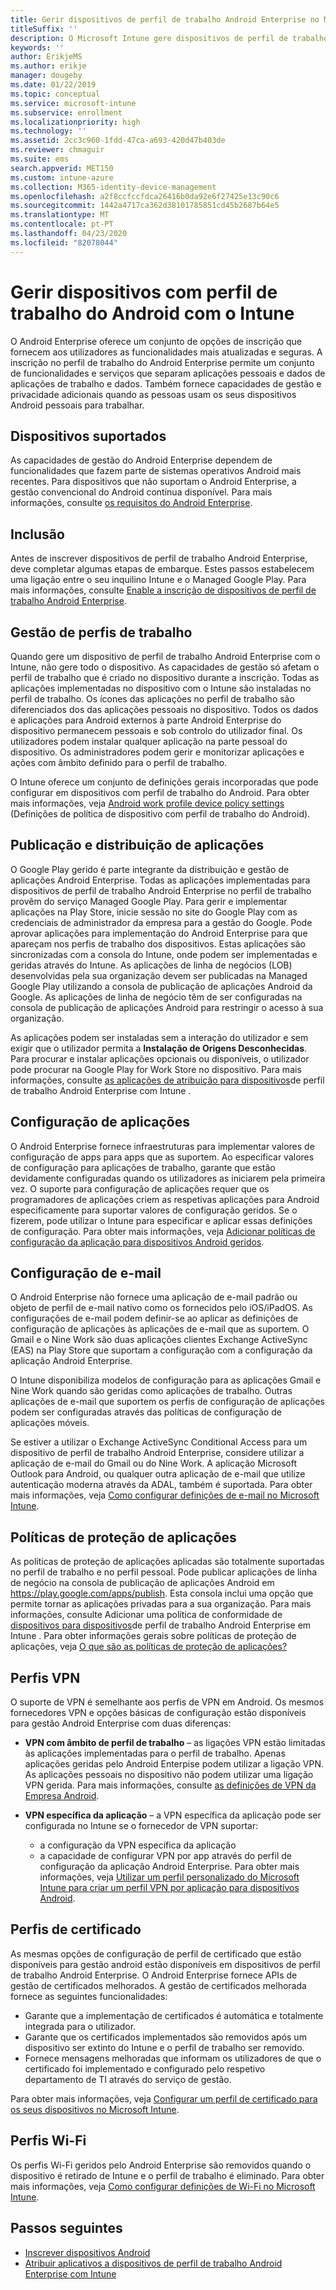 ```yaml
---
title: Gerir dispositivos de perfil de trabalho Android Enterprise no Microsoft Intune
titleSuffix: ''
description: O Microsoft Intune gere dispositivos de perfil de trabalho Android Enterprise para fornecer capacidades de gestão e privacidade adicionais quando as pessoas usam os seus dispositivos Android pessoais para trabalhar.
keywords: ''
author: ErikjeMS
ms.author: erikje
manager: dougeby
ms.date: 01/22/2019
ms.topic: conceptual
ms.service: microsoft-intune
ms.subservice: enrollment
ms.localizationpriority: high
ms.technology: ''
ms.assetid: 2cc3c960-1fdd-47ca-a693-420d47b403de
ms.reviewer: chmaguir
ms.suite: ems
search.appverid: MET150
ms.custom: intune-azure
ms.collection: M365-identity-device-management
ms.openlocfilehash: a2f8ccfccfdca26416b0da92e6f27425e13c90c6
ms.sourcegitcommit: 1442a4717ca362d38101785851cd45b2687b64e5
ms.translationtype: MT
ms.contentlocale: pt-PT
ms.lasthandoff: 04/23/2020
ms.locfileid: "82078044"
---
```

# <a name="manage-android-work-profile-devices-with-intune"></a>Gerir dispositivos com perfil de trabalho do Android com o Intune

O Android Enterprise oferece um conjunto de opções de inscrição que fornecem aos utilizadores as funcionalidades mais atualizadas e seguras. A inscrição no perfil de trabalho do Android Enterprise permite um conjunto de funcionalidades e serviços que separam aplicações pessoais e dados de aplicações de trabalho e dados. Também fornece capacidades de gestão e privacidade adicionais quando as pessoas usam os seus dispositivos Android pessoais para trabalhar. 

## <a name="supported-devices"></a>Dispositivos suportados

As capacidades de gestão do Android Enterprise dependem de funcionalidades que fazem parte de sistemas operativos Android mais recentes. Para dispositivos que não suportam o Android Enterprise, a gestão convencional do Android continua disponível. Para mais informações, consulte [os requisitos do Android Enterprise](https://support.google.com/work/android/answer/6174145?hl=en&ref_topic=6151012).

## <a name="onboarding"></a>Inclusão

Antes de inscrever dispositivos de perfil de trabalho Android Enterprise, deve completar algumas etapas de embarque. Estes passos estabelecem uma ligação entre o seu inquilino Intune e o Managed Google Play. Para mais informações, consulte [Enable a inscrição de dispositivos de perfil de trabalho Android Enterprise](android-work-profile-enroll.md).

## <a name="work-profile-management"></a>Gestão de perfis de trabalho

Quando gere um dispositivo de perfil de trabalho Android Enterprise com o Intune, não gere todo o dispositivo. As capacidades de gestão só afetam o perfil de trabalho que é criado no dispositivo durante a inscrição. Todas as aplicações implementadas no dispositivo com o Intune são instaladas no perfil de trabalho. Os ícones das aplicações no perfil de trabalho são diferenciados dos das aplicações pessoais no dispositivo. Todos os dados e aplicações para Android externos à parte Android Enterprise do dispositivo permanecem pessoais e sob controlo do utilizador final. Os utilizadores podem instalar qualquer aplicação na parte pessoal do dispositivo. Os administradores podem gerir e monitorizar aplicações e ações com âmbito definido para o perfil de trabalho.

O Intune oferece um conjunto de definições gerais incorporadas que pode configurar em dispositivos com perfil de trabalho do Android. Para obter mais informações, veja [Android work profile device policy settings](../protect/compliance-policy-create-android-for-work.md) (Definições de política de dispositivo com perfil de trabalho do Android).

## <a name="app-publishing-and-distribution"></a>Publicação e distribuição de aplicações

O Google Play gerido é parte integrante da distribuição e gestão de aplicações Android Enterprise. Todas as aplicações implementadas para dispositivos de perfil de trabalho Android Enterprise no perfil de trabalho provêm do serviço Managed Google Play. Para gerir e implementar aplicações na Play Store, inicie sessão no site do Google Play com as credenciais de administrador da empresa para a gestão do Google. Pode aprovar aplicações para implementação do Android Enterprise para que apareçam nos perfis de trabalho dos dispositivos. Estas aplicações são sincronizadas com a consola do Intune, onde podem ser implementadas e geridas através do Intune. As aplicações de linha de negócios (LOB) desenvolvidas pela sua organização devem ser publicadas na Managed Google Play utilizando a consola de publicação de aplicações Android da Google. As aplicações de linha de negócio têm de ser configuradas na consola de publicação de aplicações Android para restringir o acesso à sua organização.

As aplicações podem ser instaladas sem a interação do utilizador e sem exigir que o utilizador permita a **Instalação de Origens Desconhecidas**. Para procurar e instalar aplicações opcionais ou disponíveis, o utilizador pode procurar na Google Play for Work Store no dispositivo. Para mais informações, consulte [as aplicações de atribuição para dispositivos](../apps/apps-add-android-for-work.md)de perfil de trabalho Android Enterprise com Intune .

## <a name="app-configuration"></a>Configuração de aplicações

O Android Enterprise fornece infraestruturas para implementar valores de configuração de apps para apps que as suportem. Ao especificar valores de configuração para aplicações de trabalho, garante que estão devidamente configuradas quando os utilizadores as iniciarem pela primeira vez. O suporte para configuração de aplicações requer que os programadores de aplicações criem as respetivas aplicações para Android especificamente para suportar valores de configuração geridos. Se o fizerem, pode utilizar o Intune para especificar e aplicar essas definições de configuração. Para obter mais informações, veja [Adicionar políticas de configuração da aplicação para dispositivos Android geridos](../apps/app-configuration-policies-use-android.md).

## <a name="email-configuration"></a>Configuração de e-mail

O Android Enterprise não fornece uma aplicação de e-mail padrão ou objeto de perfil de e-mail nativo como os fornecidos pelo iOS/iPadOS. As configurações de e-mail podem definir-se ao aplicar as definições de configuração de aplicações às aplicações de e-mail que as suportem. O Gmail e o Nine Work são duas aplicações clientes Exchange ActiveSync (EAS) na Play Store que suportam a configuração com a configuração da aplicação Android Enterprise.

O Intune disponibiliza modelos de configuração para as aplicações Gmail e Nine Work quando são geridas como aplicações de trabalho. Outras aplicações de e-mail que suportem os perfis de configuração de aplicações podem ser configuradas através das políticas de configuração de aplicações móveis.

Se estiver a utilizar o Exchange ActiveSync Conditional Access para um dispositivo de perfil de trabalho Android Enterprise, considere utilizar a aplicação de e-mail do Gmail ou do Nine Work. A aplicação Microsoft Outlook para Android, ou qualquer outra aplicação de e-mail que utilize autenticação moderna através da ADAL, também é suportada. Para obter mais informações, veja [Como configurar definições de e-mail no Microsoft Intune](../configuration/email-settings-configure.md).

## <a name="app-protection-policies"></a>Políticas de proteção de aplicações

As políticas de proteção de aplicações aplicadas são totalmente suportadas no perfil de trabalho e no perfil pessoal. Pode publicar aplicações de linha de negócio na consola de publicação de aplicações Android em https://play.google.com/apps/publish. Esta consola inclui uma opção que permite tornar as aplicações privadas para a sua organização. Para mais informações, consulte Adicionar uma política de conformidade de [dispositivos para dispositivos](../protect/compliance-policy-create-android-for-work.md)de perfil de trabalho Android Enterprise em Intune . Para obter informações gerais sobre políticas de proteção de aplicações, veja [O que são as políticas de proteção de aplicações?](../apps/app-protection-policy.md)

## <a name="vpn-profiles"></a>Perfis VPN

O suporte de VPN é semelhante aos perfis de VPN em Android. Os mesmos fornecedores VPN e opções básicas de configuração estão disponíveis para gestão Android Enterprise com duas diferenças:

- **VPN com âmbito de perfil de trabalho** – as ligações VPN estão limitadas às aplicações implementadas para o perfil de trabalho. Apenas aplicações geridas pelo Android Enterpise podem utilizar a ligação VPN. As aplicações pessoais no dispositivo não podem utilizar uma ligação VPN gerida. Para mais informações, consulte [as definições de VPN da Empresa Android](../configuration/vpn-settings-android-enterprise.md).

- **VPN específica da aplicação** – a VPN específica da aplicação pode ser configurada no Intune se o fornecedor de VPN suportar:
  - a configuração da VPN específica da aplicação
  - a capacidade de configurar VPN por app através do perfil de configuração da aplicação Android Enterprise.
  Para obter mais informações, veja [Utilizar um perfil personalizado do Microsoft Intune para criar um perfil VPN por aplicação para dispositivos Android](../configuration/android-pulse-secure-per-app-vpn.md).

## <a name="certificate-profiles"></a>Perfis de certificado

As mesmas opções de configuração de perfil de certificado que estão disponíveis para gestão android estão disponíveis em dispositivos de perfil de trabalho Android Enterprise. O Android Enterprise fornece APIs de gestão de certificados melhorados. A gestão de certificados melhorada fornece as seguintes funcionalidades:

- Garante que a implementação de certificados é automática e totalmente integrada para o utilizador.
- Garante que os certificados implementados são removidos após um dispositivo ser extinto do Intune e o perfil de trabalho ser removido.
- Fornece mensagens melhoradas que informam os utilizadores de que o certificado foi implementado e configurado pelo respetivo departamento de TI através do serviço de gestão.

Para obter mais informações, veja [Configurar um perfil de certificado para os seus dispositivos no Microsoft Intune](../protect/certificates-configure.md).

## <a name="wi-fi-profiles"></a>Perfis Wi-Fi

Os perfis Wi-Fi geridos pelo Android Enterprise são removidos quando o dispositivo é retirado de Intune e o perfil de trabalho é eliminado. Para obter mais informações, veja [Como configurar definições de Wi-Fi no Microsoft Intune](../configuration/wi-fi-settings-configure.md).

## <a name="next-steps"></a>Passos seguintes
- [Inscrever dispositivos Android](android-enroll.md)
- [Atribuir aplicativos a dispositivos de perfil de trabalho Android Enterprise com Intune](../apps/apps-add-android-for-work.md)
